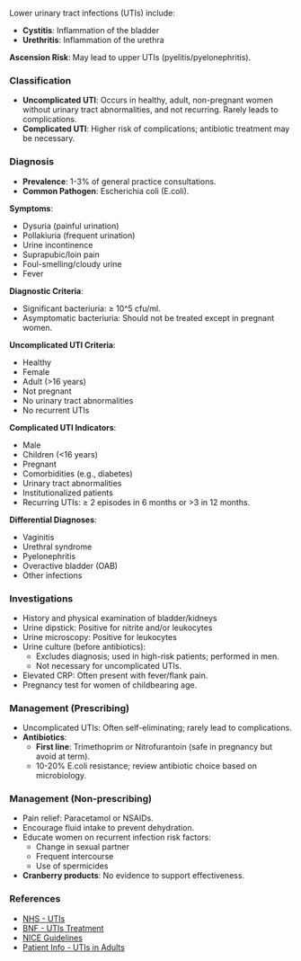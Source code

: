 Lower urinary tract infections (UTIs) include:

- **Cystitis**: Inflammation of the bladder
- **Urethritis**: Inflammation of the urethra

**Ascension Risk**: May lead to upper UTIs (pyelitis/pyelonephritis).

### Classification
- **Uncomplicated UTI**: Occurs in healthy, adult, non-pregnant women without urinary tract abnormalities, and not recurring. Rarely leads to complications.
- **Complicated UTI**: Higher risk of complications; antibiotic treatment may be necessary.

### Diagnosis
- **Prevalence**: 1-3% of general practice consultations.
- **Common Pathogen**: Escherichia coli (E.coli).
  
**Symptoms**:
- Dysuria (painful urination)
- Pollakiuria (frequent urination)
- Urine incontinence 
- Suprapubic/loin pain
- Foul-smelling/cloudy urine
- Fever

**Diagnostic Criteria**:
- Significant bacteriuria: ≥ 10^5 cfu/ml.
- Asymptomatic bacteriuria: Should not be treated except in pregnant women.
  
**Uncomplicated UTI Criteria**:
- Healthy
- Female
- Adult (>16 years)
- Not pregnant
- No urinary tract abnormalities
- No recurrent UTIs

**Complicated UTI Indicators**:
- Male
- Children (<16 years)
- Pregnant
- Comorbidities (e.g., diabetes)
- Urinary tract abnormalities
- Institutionalized patients
- Recurring UTIs: ≥ 2 episodes in 6 months or >3 in 12 months.

**Differential Diagnoses**:
- Vaginitis
- Urethral syndrome
- Pyelonephritis
- Overactive bladder (OAB)
- Other infections

### Investigations
- History and physical examination of bladder/kidneys
- Urine dipstick: Positive for nitrite and/or leukocytes
- Urine microscopy: Positive for leukocytes
- Urine culture (before antibiotics):
  - Excludes diagnosis; used in high-risk patients; performed in men.
  - Not necessary for uncomplicated UTIs.
- Elevated CRP: Often present with fever/flank pain.
- Pregnancy test for women of childbearing age.

### Management (Prescribing)
- Uncomplicated UTIs: Often self-eliminating; rarely lead to complications.
- **Antibiotics**: 
  - **First line**: Trimethoprim or Nitrofurantoin (safe in pregnancy but avoid at term). 
  - 10-20% E.coli resistance; review antibiotic choice based on microbiology.
  
### Management (Non-prescribing)
- Pain relief: Paracetamol or NSAIDs.
- Encourage fluid intake to prevent dehydration.
- Educate women on recurrent infection risk factors:
  - Change in sexual partner
  - Frequent intercourse
  - Use of spermicides
- **Cranberry products**: No evidence to support effectiveness.

### References
- [NHS - UTIs](https://www.nhs.uk/conditions/urinary-tract-infections-utis/)
- [BNF - UTIs Treatment](https://bnf.nice.org.uk/treatment-summary/urinary-tract-infections.html)
- [NICE Guidelines](https://www.nice.org.uk/guidance/ng109/chapter/recommendations#managing-lower-urinary-tract-infection)
- [Patient Info - UTIs in Adults](https://patient.info/doctor/urinary-tract-infection-in-adults)
